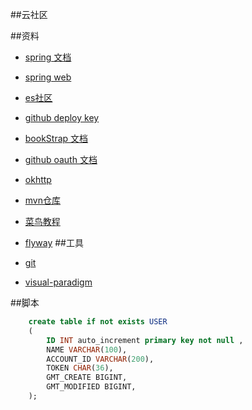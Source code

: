 ##云社区

##资料

- [spring 文档](https://spring.io/guides)
- [spring web](https://spring.io.guides/gs/serving-web-content)
- [es社区](https://elasticsearch.cn/explore)
- [github deploy key](https://developer.github.com/v3/guides/managing-deploykeys/#deploy-keys)
- [bookStrap 文档](https://v3.bootcss.com/getting-started/)
- [github oauth 文档]( https://developer.github.com/apps/building-oauth-apps/creating-an-oauth-app/)
- [okhttp](https://square.github.io/okhttp/)
- [mvn仓库](https://mvnrepository.com/)
- [菜鸟教程](https://www.runoob.com/)
- [flyway](https://flywaydb.org/getstarted/firststeps/maven)
##工具

- [git](https://git-scm.com/download)
- [visual-paradigm](https://www.visual-paradigm.com)



##脚本
```sql
    create table if not exists USER
    (
    	ID INT auto_increment primary key not null ,
    	NAME VARCHAR(100),
    	ACCOUNT_ID VARCHAR(200),
    	TOKEN CHAR(36),
    	GMT_CREATE BIGINT,
    	GMT_MODIFIED BIGINT,
    );
    
```